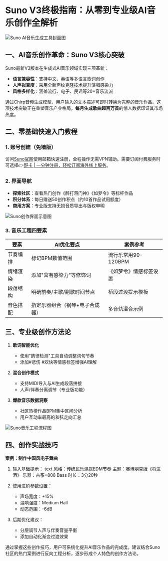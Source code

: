 # Suno V3终极指南：从零到专业级AI音乐创作全解析

![Suno AI音乐生成工具封面图](https://internal-api-drive-stream.feishu.cn/space/api/box/stream/download/v2/cover/Tq05bpMKmoQreTx1I3FqA8erJnLe/?fallback_source=1)

## 一、AI音乐创作革命：Suno V3核心突破
Suno最新V3版本在生成式AI音乐领域实现三项革新：
- **语言兼容性**：支持中文、英语等多语言歌词创作
- **人声拟真度**：采用全新声纹克隆技术提升演唱感染力
- **风格多样化**：涵盖流行、电子、民谣等20+音乐流派

通过Chirp音频生成模型，用户输入的文本描述可即时转换为完整的音乐作品。这项技术突破正在重塑音乐产业格局，**每月生成歌曲超百万首**的惊人数据印证其市场热度。

## 二、零基础快速入门教程
### 1. 账号创建（免墙版）
访问[Suno官网](https://www.suno.ai/)使用邮箱快速注册，全程操作无需VPN辅助。需要订阅付费服务时可选择👉[野卡 | 一分钟注册，轻松订阅海外线上服务](https://bbtdd.com/yeka)。

### 2. 界面导航
- **探索社区**：查看热门创作《醉打蒋门神》《如梦令》等标杆作品
- **积分体系**：每日赠送50创作积点（约10首作品试用额度）
- **商用方案**：专业版支持无损音质导出与版权申明

![Suno创作界面示意图](https://internal-api-drive-stream.feishu.cn/space/api/box/stream/download/v2/cover/ScERbbKuso3xMfxbnnccM3jVnJf/?fallback_source=1)

### 3. 音乐工程四要素
| 要素        | AI优化要点                      | 案例参考              |
|-------------|-------------------------------|-----------------------|
| 节奏编排    | 标记BPM数值范围                | 流行乐常用90-120BPM   |
| 情绪渲染    | 添加"富有感染力"等修饰词        | 《如梦令》情感标签设置 |
| 段落结构    | 明确前奏/主歌/副歌时间节点      | 桥段过渡提示模板      |
| 音色搭配    | 指定乐器组合（钢琴+电子合成器） | 多音轨混合示例        |

## 三、专业级创作方法论
1. **歌词智能优化**
   - 使用"韵律检测"工具自动调整词句节奏
   - 添加#悲伤 #欢快等情感标签增强AI理解

2. **混合创作模式**
   - 支持MIDI导入与AI生成段落拼接
   - 人声/伴奏分离调节（专业版功能）

3. **爆款音乐数据洞察**
   - 社区热榜作品BPM集中区间分析
   - 用户互动率最高的和弦走向汇总

![Suno音乐工程流程图](https://internal-api-drive-stream.feishu.cn/space/api/box/stream/download/v2/cover/Y4KzbmAzZonUScxExY3cV8qxnnh/?fallback_source=1)

## 四、创作实战技巧
**案例：制作中国风电子舞曲**
1. 输入基础提示：
   text
   风格：传统民乐混搭EDM节奏
   主题：赛博朋克版《将进酒》
   乐器：古筝+808 Bass
   时长：3分20秒
   

2. 使用进阶参数设置：
   - 声场宽度：+15%
   - 混响强度：Medium Hall
   - 动态范围：-6dB

3. 后期优化建议：
   - 分层调节人声与伴奏音量平衡
   - 添加自动化渐变过渡效果

通过掌握这些创作技巧，用户可系统化提升AI音乐作品的完成度。建议结合Suno社区的热门案例进行反向工程分析，逐步形成个人特色的创作方法论。